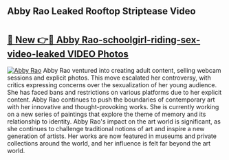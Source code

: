 ## Abby Rao Leaked Rooftop Striptease Video

# <h2><a href="https://surevidhub.net/abby-rao-rooftop-striptease-video-leaked/">🔗 New 👉🔴 Abby Rao-schoolgirl-riding-sex-video-leaked VIDEO Photos</a></h2>

[![Abby Rao](https://i.imgur.com/rIISA9y.gif)](https://surevidhub.net/abby-rao-rooftop-striptease-video-leaked/)
Abby Rao ventured into creating adult content, selling webcam sessions and explicit photos. This move escalated her controversy, with critics expressing concerns over the sexualization of her young audience. She has faced bans and restrictions on various platforms due to her explicit content. Abby Rao continues to push the boundaries of contemporary art with her innovative and thought-provoking works. She is currently working on a new series of paintings that explore the theme of memory and its relationship to identity. Abby Rao's impact on the art world is significant, as she continues to challenge traditional notions of art and inspire a new generation of artists. Her works are now featured in museums and private collections around the world, and her influence is felt far beyond the art world.

